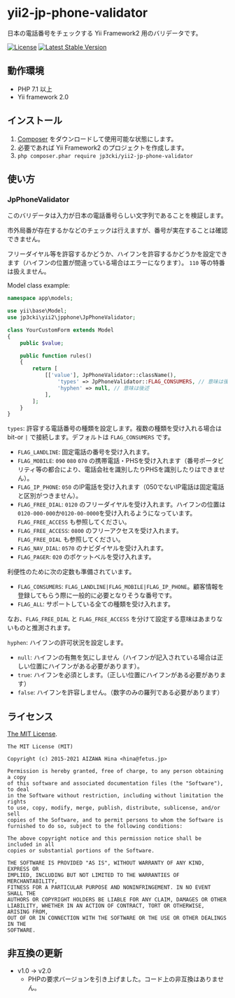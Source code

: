 yii2-jp-phone-validator
=======================

日本の電話番号をチェックする Yii Framework2 用のバリデータです。

[![License](https://poser.pugx.org/jp3cki/yii2-jp-phone-validator/license.svg)](https://packagist.org/packages/jp3cki/yii2-jp-phone-validator)
[![Latest Stable Version](https://poser.pugx.org/jp3cki/yii2-jp-phone-validator/v/stable.svg)](https://packagist.org/packages/jp3cki/yii2-jp-phone-validator)


動作環境
--------

- PHP 7.1 以上
- Yii framework 2.0

インストール
------------

1. [Composer](https://getcomposer.org/) をダウンロードして使用可能な状態にします。
2. 必要であれば Yii Framework2 のプロジェクトを作成します。
3. `php composer.phar require jp3cki/yii2-jp-phone-validator`

使い方
------

### JpPhoneValidator ###

このバリデータは入力が日本の電話番号らしい文字列であることを検証します。

市外局番が存在するかなどのチェックは行えますが、番号が実在することは確認できません。

フリーダイヤル等を許容するかどうか、ハイフンを許容するかどうかを設定できます（ハイフンの位置が間違っている場合はエラーになります）。
`110` 等の特番は扱えません。

Model class example:
```php
namespace app\models;

use yii\base\Model;
use jp3cki\yii2\jpphone\JpPhoneValidator;

class YourCustomForm extends Model
{
    public $value;

    public function rules()
    {
        return [
            [['value'], JpPhoneValidator::className(),
                'types' => JpPhoneValidator::FLAG_CONSUMERS, // 意味は後述
                'hyphen' => null, // 意味は後述
            ],
        ];
    }
}
```

`types`: 許容する電話番号の種類を設定します。複数の種類を受け入れる場合は bit-or `|` で接続します。デフォルトは `FLAG_CONSUMERS` です。

  * `FLAG_LANDLINE`: 固定電話の番号を受け入れます。
  * `FLAG_MOBILE`: `090` `080` `070` の携帯電話・PHSを受け入れます（番号ポータビリティ等の都合により、電話会社を識別したりPHSを識別したりはできません）。
  * `FLAG_IP_PHONE`: `050` のIP電話を受け入れます（050でないIP電話は固定電話と区別がつきません）。
  * `FLAG_FREE_DIAL`: `0120` のフリーダイヤルを受け入れます。ハイフンの位置は`0120-000-000`か`0120-00-0000`を受け入れるようになっています。 `FLAG_FREE_ACCESS` も参照してください。
  * `FLAG_FREE_ACCESS`: `0800` のフリーアクセスを受け入れます。 `FLAG_FREE_DIAL` も参照してください。
  * `FLAG_NAV_DIAL`: `0570` のナビダイヤルを受け入れます。
  * `FLAG_PAGER`: `020` のポケットベルを受け入れます。

利便性のために次の定数も準備されています。

  * `FLAG_CONSUMERS`: `FLAG_LANDLINE|FLAG_MOBILE|FLAG_IP_PHONE`。顧客情報を登録してもらう際に一般的に必要となりそうな番号です。
  * `FLAG_ALL`: サポートしている全ての種類を受け入れます。

なお、`FLAG_FREE_DIAL` と `FLAG_FREE_ACCESS` を分けて設定する意味はあまりないものと推測されます。

`hyphen`: ハイフンの許可状況を設定します。

  * `null`: ハイフンの有無を気にしません（ハイフンが記入されている場合は正しい位置にハイフンがある必要があります）。
  * `true`: ハイフンを必須とします。（正しい位置にハイフンがある必要があります）
  * `false`: ハイフンを許容しません。（数字のみの羅列である必要があります）


ライセンス
----------

[The MIT License](https://github.com/fetus-hina/yii2-jp-phone-validator/blob/master/LICENSE).

```
The MIT License (MIT)

Copyright (c) 2015-2021 AIZAWA Hina <hina@fetus.jp>

Permission is hereby granted, free of charge, to any person obtaining a copy
of this software and associated documentation files (the "Software"), to deal
in the Software without restriction, including without limitation the rights
to use, copy, modify, merge, publish, distribute, sublicense, and/or sell
copies of the Software, and to permit persons to whom the Software is
furnished to do so, subject to the following conditions:

The above copyright notice and this permission notice shall be included in all
copies or substantial portions of the Software.

THE SOFTWARE IS PROVIDED "AS IS", WITHOUT WARRANTY OF ANY KIND, EXPRESS OR
IMPLIED, INCLUDING BUT NOT LIMITED TO THE WARRANTIES OF MERCHANTABILITY,
FITNESS FOR A PARTICULAR PURPOSE AND NONINFRINGEMENT. IN NO EVENT SHALL THE
AUTHORS OR COPYRIGHT HOLDERS BE LIABLE FOR ANY CLAIM, DAMAGES OR OTHER
LIABILITY, WHETHER IN AN ACTION OF CONTRACT, TORT OR OTHERWISE, ARISING FROM,
OUT OF OR IN CONNECTION WITH THE SOFTWARE OR THE USE OR OTHER DEALINGS IN THE
SOFTWARE.
```

非互換の更新
------------

  - v1.0 → v2.0
    - PHPの要求バージョンを引き上げました。コード上の非互換はありません。
